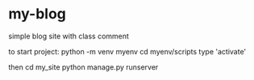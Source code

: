 # my-blog
simple blog site with class comment

to start project:
python -m venv myenv
cd myenv/scripts 
type 'activate'

then cd my_site 
python manage.py runserver
